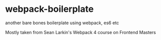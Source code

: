 # webpack-boilerplate
another bare bones boilerplate using webpack, es6 etc

Mostly taken from Sean Larkin's Webpack 4 course on Frontend Masters
